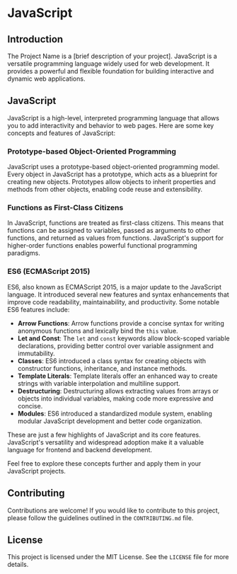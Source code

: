 # JavaScript

## Introduction

The Project Name is a [brief description of your project]. JavaScript is a
versatile programming language widely used for web development. It provides a
powerful and flexible foundation for building interactive and dynamic web
applications.

## JavaScript

JavaScript is a high-level, interpreted programming language that allows you to
add interactivity and behavior to web pages. Here are some key concepts and
features of JavaScript:

### Prototype-based Object-Oriented Programming

JavaScript uses a prototype-based object-oriented programming model. Every
object in JavaScript has a prototype, which acts as a blueprint for creating new
objects. Prototypes allow objects to inherit properties and methods from other
objects, enabling code reuse and extensibility.

### Functions as First-Class Citizens

In JavaScript, functions are treated as first-class citizens. This means that
functions can be assigned to variables, passed as arguments to other functions,
and returned as values from functions. JavaScript's support for higher-order
functions enables powerful functional programming paradigms.

### ES6 (ECMAScript 2015)

ES6, also known as ECMAScript 2015, is a major update to the JavaScript
language. It introduced several new features and syntax enhancements that
improve code readability, maintainability, and productivity. Some notable ES6
features include:

- **Arrow Functions**: Arrow functions provide a concise syntax for writing
  anonymous functions and lexically bind the `this` value.
- **Let and Const**: The `let` and `const` keywords allow block-scoped variable
  declarations, providing better control over variable assignment and
  immutability.
- **Classes**: ES6 introduced a class syntax for creating objects with
  constructor functions, inheritance, and instance methods.
- **Template Literals**: Template literals offer an enhanced way to create
  strings with variable interpolation and multiline support.
- **Destructuring**: Destructuring allows extracting values from arrays or
  objects into individual variables, making code more expressive and concise.
- **Modules**: ES6 introduced a standardized module system, enabling modular
  JavaScript development and better code organization.

These are just a few highlights of JavaScript and its core features.
JavaScript's versatility and widespread adoption make it a valuable language for
frontend and backend development.

Feel free to explore these concepts further and apply them in your JavaScript
projects.

## Contributing

Contributions are welcome! If you would like to contribute to this project,
please follow the guidelines outlined in the `CONTRIBUTING.md` file.

## License

This project is licensed under the MIT License. See the `LICENSE` file for more
details.
